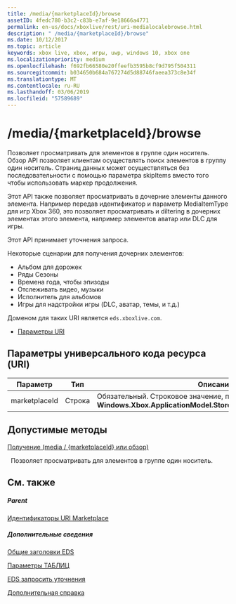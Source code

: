 ```yaml
---
title: /media/{marketplaceId}/browse
assetID: 4fedc780-b3c2-c83b-e7af-9e18666a4771
permalink: en-us/docs/xboxlive/rest/uri-medialocalebrowse.html
description: " /media/{marketplaceId}/browse"
ms.date: 10/12/2017
ms.topic: article
keywords: xbox live, xbox, игры, uwp, windows 10, xbox one
ms.localizationpriority: medium
ms.openlocfilehash: f692fb66580e20ffeefb3595b8cf9d795f504311
ms.sourcegitcommit: b034650b684a767274d5d88746faeea373c8e34f
ms.translationtype: MT
ms.contentlocale: ru-RU
ms.lasthandoff: 03/06/2019
ms.locfileid: "57589689"
---
```

# <a name="mediamarketplaceidbrowse"></a>/media/{marketplaceId}/browse
Позволяет просматривать для элементов в группе один носитель. Обзор API позволяет клиентам осуществлять поиск элементов в группу один носитель. Страниц данных может осуществляться без последовательности с помощью параметра skipItems вместо того чтобы использовать маркер продолжения.
 
Этот API также позволяет просматривать в дочерние элементы данного элемента. Например передав идентификатор и параметр MediaItemType для игр Xbox 360, это позволяет просматривать и diltering в дочерних элементах этого элемента, например элементов аватар или DLC для игры.
 
Этот API принимает уточнения запроса.
 
Некоторые сценарии для получения дочерних элементов:
 
   * Альбом для дорожек
   * Ряды Сезоны
   * Времена года, чтобы эпизоды
   * Отслеживать видео, музыки
   * Исполнитель для альбомов
   * Игры для надстройки игры (DLC, аватар, темы, и т.д.)
  
Доменом для таких URI является `eds.xboxlive.com`.
 
  * [Параметры URI](#ID4EMB)
 
<a id="ID4EMB"></a>

 
## <a name="uri-parameters"></a>Параметры универсального кода ресурса (URI)
 
| Параметр| Тип| Описание| 
| --- | --- | --- | 
| marketplaceId| Строка| Обязательный. Строковое значение, полученное от <b>Windows.Xbox.ApplicationModel.Store.Configuration.MarketplaceId</b>.| 
  
<a id="ID4ENC"></a>

 
## <a name="valid-methods"></a>Допустимые методы

[Получение (media / {marketplaceId} или обзор)](uri-medialocalebrowseget.md)

&nbsp;&nbsp;Позволяет просматривать для элементов в группе один носитель. 
 
<a id="ID4EXC"></a>

 
## <a name="see-also"></a>См. также
 
<a id="ID4EZC"></a>

 
##### <a name="parent"></a>Parent 

[Идентификаторы URI Marketplace](atoc-reference-marketplace.md)

  
<a id="ID4EDD"></a>

 
##### <a name="further-information"></a>Дополнительные сведения 

[Общие заголовки EDS](../../additional/edscommonheaders.md)

 [Параметры ТАБЛИЦ](../../additional/edsparameters.md)

 [EDS запросить уточнения](../../additional/edsqueryrefiners.md)

 [Дополнительная справка](../../additional/atoc-xboxlivews-reference-additional.md)

   